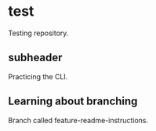 # test

Testing repository.

## subheader

Practicing the CLI.

## Learning about branching

Branch called feature-readme-instructions.
